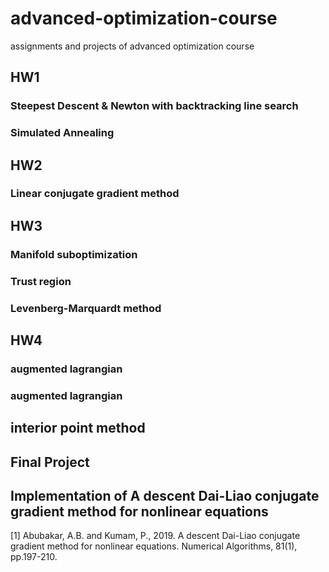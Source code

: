 # advanced-optimization-course
assignments and projects of advanced optimization course 

## HW1

### Steepest Descent & Newton with backtracking line search

### Simulated Annealing

## HW2

### Linear conjugate gradient method

## HW3

### Manifold suboptimization

### Trust region

### Levenberg-Marquardt method

## HW4

### augmented lagrangian

### augmented lagrangian

## interior point method


## Final Project

## Implementation of A descent Dai-Liao conjugate gradient method for nonlinear equations

[1] Abubakar, A.B. and Kumam, P., 2019. A descent Dai-Liao conjugate gradient method for nonlinear equations. Numerical Algorithms, 81(1), pp.197-210.







